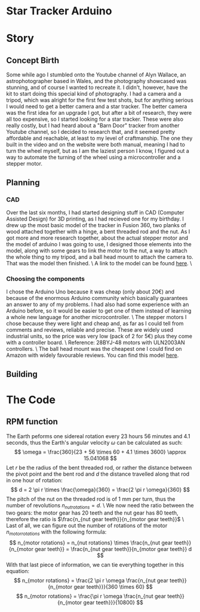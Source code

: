 # Star Tracker Arduino

# Story
## Concept Birth

Some while ago I stumbled onto the Youtube channel of Alyn Wallace, an astrophotographer based in Wales, and the photography showcased was stunning, and of course I wanted to recreate it. I didn't, however, have the kit to start doing this special kind of photography. I had a camera and a tripod, which was alright for the first few test shots, but for anything serious I would need to get a better camera and a star tracker. The better camera was the first idea for an upgrade I got, but after a bit of research, they were all too expensive, so I started looking for a star tracker. These were also really costly, but I had heard about a "Barn Door" tracker from another Youtube channel, so I decided to research that, and it seemed pretty affordable and reachable, at least to my level of craftmanship. The one they built in the video and on the website were both manual, meaning I had to turn the wheel myself, but as I am the laziest person I know, I figured out a way to automate the turning of the wheel using a microcontroller and a stepper motor.

## Planning
### CAD

Over the last six months, I had started designing stuff in CAD (Computer Assisted Design) for 3D printing, as I had recieved one for my birthday. I drew up the most basic model of the tracker in Fusion 360, two planks of wood attached together with a hinge, a bent threaded rod and the nut. As I got more and more research together, about the actual stepper motor and the model of arduino I was going to use, I designed those elements into the model, along with some gears to link the motor to the nut, a way to attach the whole thing to my tripod, and a ball head mount to attach the camera to. That was the model then finished. \\
A link to the model can be found [here](https://a360.co/3vgp8XN). \\ 

### Choosing the components

I chose the Arduino Uno because it was cheap (only about 20€) and because of the enormous Arduino community which basically guarantees an answer to any of my problems. I had also had some experience with an Arduino before, so it would be easier to get one of them instead of learning a whole new language for another microcontroller. \\
The stepper motors I chose because they were light and cheap and, as far as I could tell from comments and reviews, reliable and precise. These are widely used industrial units, so the price was very low (pack of 2 for 5€) plus they come with a controller board. \\
Reference: 28BYJ-48 motors with ULN2003AN controllers. \\
The ball head mount was the cheapest one I could find on Amazon with widely favourable reviews. You can find this model [here](https://www.amazon.fr/gp/product/B0087MV3LI/ref=ppx_yo_dt_b_asin_title_o02_s00?ie=UTF8&psc=1).

## Building

# The Code

## RPM function

The Earth peforms one sidereal rotation every 23 hours 56 minutes and 4.1 seconds, thus the Earth's angular velocity $\omega$ can be calculated as such:
$$ \omega = \frac{360}{23 + 56 \times 60 + 4.1 \times 3600} \approx 15.041068 $$
Let $r$ be the radius of the bent threaded rod, or rather the distance between the pivot point and the bent rod and $d$ the distance travelled along that rod in one hour of rotation:
$$ d = 2 \pi r \times \frac{\omega}{360} = \frac{2 \pi r \omega}{360} $$
The pitch of the nut on the threaded rod is of 1 mm per turn, thus the number of revolutions $n_{nut rotations} = d$. \\
We now need the ratio between the two gears: the motor gear has 20 teeth and the nut gear has 80 teeth, therefore the ratio is $\frac{n_{nut gear teeth}}{n_{motor gear teeth}}$ \\
Last of all, we can figure out the number of rotations of the motor $n_{motor rotations}$ with the following formula: 
$$ n_{motor rotations} = n_{nut rotations} \times \frac{n_{nut gear teeth}}{n_{motor gear teeth}} = \frac{n_{nut gear teeth}}{n_{motor gear teeth}} d $$
With that last piece of information, we can tie everything together in this equation:
$$ n_{motor rotations} = \frac{2 \pi r \omega \frac{n_{nut gear teeth}}{n_{motor gear teeth}}}{360 \times 60} $$ 
$$  n_{motor rotations} = \frac{\pi r \omega \frac{n_{nut gear teeth}}{n_{motor gear teeth}}}{10800} $$